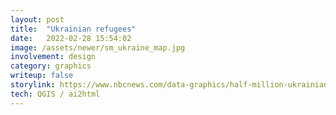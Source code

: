 ```yaml
---
layout: post
title:  "Ukrainian refugees"
date:   2022-02-28 15:54:02
image: /assets/newer/sm_ukraine_map.jpg
involvement: design
category: graphics
writeup: false
storylink: https://www.nbcnews.com/data-graphics/half-million-ukrainians-are-fleeing-their-country-see-where-they-n1290260
tech: QGIS / ai2html
---
```

